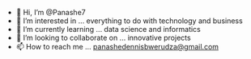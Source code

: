 - 👋 Hi, I’m @Panashe7
- 👀 I’m interested in ... everything to do with technology and business 
- 🌱 I’m currently learning ... data science and informatics 
- 💞️ I’m looking to collaborate on ... innovative projects
- 📫 How to reach me ... panashedennisbwerudza@gmail.com

<!---
Panashe7/Panashe7 is a ✨ special ✨ repository because its `README.md` (this file) appears on your GitHub profile.
You can click the Preview link to take a look at your changes.
--->
